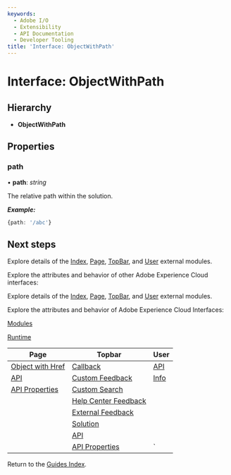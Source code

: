 ```yaml
---
keywords:
  - Adobe I/O
  - Extensibility
  - API Documentation
  - Developer Tooling
title: 'Interface: ObjectWithPath'
---
```


# Interface: ObjectWithPath

## Hierarchy

* **ObjectWithPath**

## Properties

### path

• **path**: *string*

The relative path within the solution.

***Example:***

```typescript
{path: '/abc'}
```

## Next steps

Explore details of the [Index](./modules/index.md), [Page](./modules/page.md), [TopBar](./modules/topbar.md), and [User](./modules/user.md) external modules.

Explore the attributes and behavior of other Adobe Experience Cloud interfaces:

Explore details of the [Index](../modules/index.md), [Page](../modules/page.md), [TopBar](../modules/topbar.md), and [User](../modules/user.md) external modules.

Explore the attributes and behavior of Adobe Experience Cloud Interfaces:

[Modules](modules.md)

[Runtime](runtime.md)

| Page                                        | Topbar                                                     | User                     |
| ------------------------------------------- | ---------------------------------------------------------- | ------------------------ |
| [Object with Href](page.objectwithhref.md)  | [Callback](topbar.callback.md)                             | [API](user.userapi.md)   |
| [API](page.pageapi.md)                      | [Custom Feedback](topbar.customfeedbackconfig.md)          | [Info](user.userinfo.md) |
| [API Properties](page.pageapiproperties.md) | [Custom Search](topbar.customsearchconfig.md)              |                          |
|                                             | [Help Center Feedback](topbar.helpcenterfeedbackconfig.md) |                          |
|                                             | [External Feedback](topbar.externalfeedbackconfig.md)      |                          |
|                                             | [Solution](topbar.solution.md)                             |                          |
|                                             | [API](topbar.topbarapi.md)                                 |                          |
|                                             | [API Properties](topbar.topbarapiproperties.md)            | `                        |

Return to the [Guides Index](../../../guides_index.md).
